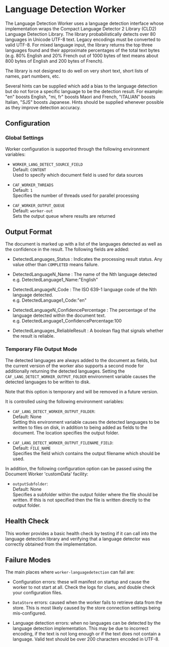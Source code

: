 # Language Detection Worker

The Language Detection Worker uses a language detection interface whose implementation wraps the Compact Language Detector 2 Library (CLD2) Language Detection Library. The library probabilistically detects over 80 languages in Unicode UTF-8 text. Legacy encodings must be converted to valid UTF-8. For mixed language input, the library returns the top three languages found and their approximate percentages of the total text bytes (e.g. 80% English and 20% French out of 1000 bytes of text means about 800 bytes of English and 200 bytes of French).

The library is not designed to do well on very short text, short lists of names, part numbers, etc.

Several hints can be supplied which add a bias to the language detection but do not force a specific language to be the detection result. For example: "en" boosts English, "mi, fr" boosts Maori and French, "ITALIAN" boosts Italian, "SJS" boosts Japanese. Hints should be supplied whenever possible as they improve detection accuracy.

## Configuration

### Global Settings

Worker configuration is supported through the following environment variables:

 - `WORKER_LANG_DETECT_SOURCE_FIELD`  
    Default: `CONTENT`  
    Used to specify which document field is used for data sources

 - `CAF_WORKER_THREADS`  
    Default: `1`  
    Specifies the number of threads used for parallel processing

 - `CAF_WORKER_OUTPUT_QUEUE`  
    Default: `worker-out`  
    Sets the output queue where results are returned

## Output Format

The document is marked up with a list of the languages detected as well as the confidence in the result. The following fields are added:

- DetectedLanguages_Status : Indicates the processing result status. Any value other than `COMPLETED` means failure.
    
- DetectedLanguageN_Name : The name of the Nth language detected   
e.g. DetectedLanguage1\_Name:"English"

- DetectedLanguageN_Code : The ISO 639-1 language code of the Nth language detected.   
e.g. DetectedLanguage1\_Code:"en"

- DetectedLanguageN_ConfidencePercentage : The percentage of the language detected within the document text.   
e.g. DetectedLanguage1\_ConfidencePercentage:100

- DetectedLanguages_ReliableResult : A boolean flag that signals whether the result is reliable. 

### Temporary File Output Mode
The detected languages are always added to the document as fields, but the current version of the worker also supports a second mode for additionally returning the detected languages.  Setting the `CAF_LANG_DETECT_WORKER_OUTPUT_FOLDER` environment variable causes the detected languages to be written to disk.

Note that this option is temporary and will be removed in a future version.

It is controlled using the following environment variables:

 - `CAF_LANG_DETECT_WORKER_OUTPUT_FOLDER`:  
    Default: None  
    Setting this environment variable causes the detected languages to be written to files on disk, in addition to being added as fields to the document.  The location specifies the output folder.

 - `CAF_LANG_DETECT_WORKER_OUTPUT_FILENAME_FIELD`:  
    Default: `FILE_NAME`  
    Specifies the field which contains the output filename which should be used.

In addition, the following configuration option can be passed using the Document Worker 'customData' facility:

 - `outputSubfolder`:  
    Default: None  
    Specifies a subfolder within the output folder where the file should be written.  If this is not specified then the file is written directly to the output folder.

## Health Check

This worker provides a basic health check by testing if it can call into the language detection library and verifying that a language detector was correctly obtained from the implementation.

## Failure Modes

The main places where `worker-languagedetection` can fail are:

- Configuration errors: these will manifest on startup and cause the worker to
not start at all. Check the logs for clues, and double check your configuration
files.

- `DataStore` errors: caused when the worker fails to retrieve data from the store. This is most likely caused by the store connection settings being mis-configured.

- Language detection errors: when no languages can be detected by the language detection implementation. This may be due to incorrect encoding, if the text is not long enough or if the text does not contain a language.
Valid text should be over 200 characters encoded in UTF-8.

